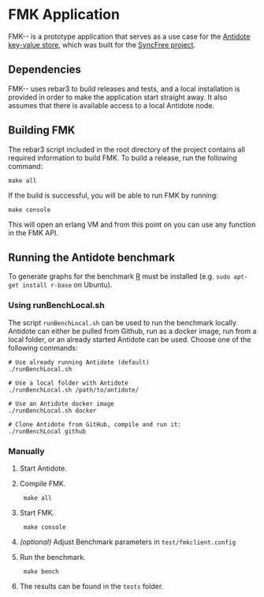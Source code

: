 # FMK Application

FMK-- is a prototype application that serves as a use case for the [Antidote key-value store][3], which was built for the [SyncFree project][2].

## Dependencies

FMK-- uses rebar3 to build releases and tests, and a local installation is provided in order to make the application start straight away. It also assumes that there is available access to a local Antidote node.

## Building FMK

The rebar3 script included in the root directory of the project contains all required information to build FMK. To build a release, run the following command:

```make all```

If the build is successful, you will be able to run FMK by running:

```make console```

This will open an erlang VM and from this point on you can use any function in the FMK API.

## Running the Antidote benchmark

To generate graphs for the benchmark [R](https://www.r-project.org/) must be installed (e.g. `sudo apt-get install r-base` on Ubuntu).

### Using runBenchLocal.sh

The script `runBenchLocal.sh` can be used to run the benchmark locally.
Antidote can either be pulled from Github, run as a docker image, run from a local folder, or an already started Antidote can be used.
Choose one of the following commands:

    # Use already running Antidote (default)
    ./runBenchLocal.sh

    # Use a local folder with Antidote
    ./runBenchLocal.sh /path/to/antidote/

    # Use an Antidote docker image
    ./runBenchLocal.sh docker

    # Clone Antidote from GitHub, compile and run it:
    ./runBenchLocal github


### Manually

1. Start Antidote.

2. Compile FMK.

        make all

3. Start FMK.

        make console

4. *(optional)* Adjust Benchmark parameters in `test/fmkclient.config`

5. Run the benchmark.

        make bench

6. The results can be found in the `tests` folder.







[1]: https://www.rebar3.org/docs/getting-started
[2]: https://syncfree.lip6.fr/
[3]: https://github.com/SyncFree/antidote
